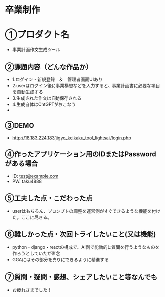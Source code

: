 # 卒業制作　
# ①プロダクト名
- 事業計画作文生成ツール

## ②課題内容（どんな作品か）
- 1.ログイン・新規登録　＆　管理者画面UIあり
- 2.userはログイン後に事業構想などを入力すると、事業計画書に必要な項目を自動生成する
- 3.生成された作文は自動保存される
- 4.生成自体はChtGPTがおこなう
- 
## ③DEMO
- http://18.183.224.183/jigyo_keikaku_tool_lightsail/login.php

## ④作ったアプリケーション用のIDまたはPasswordがある場合
- ID: test@example.com
- PW: taku4888

## ⑤工夫した点・こだわった点
- userはもちろん、プロンプトの調整を運営側がすぐできるような機能を付けた。ここに尽きる。

## ⑥難しかった点・次回トライしたいこと(又は機能)
- python・django・reactの構成で、AI側で能動的に質問を行うようなものを作ろうとしていたが断念
- GGAにはその部分を売りにできるように精進する

## ⑦質問・疑問・感想、シェアしたいこと等なんでも
- お疲れさまでした！
